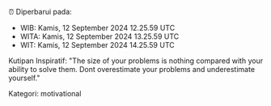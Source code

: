 ⏰ Diperbarui pada:
- WIB: Kamis, 12 September 2024 12.25.59 UTC
- WITA: Kamis, 12 September 2024 13.25.59 UTC
- WIT: Kamis, 12 September 2024 14.25.59 UTC

Kutipan Inspiratif:
"The size of your problems is nothing compared with your ability to solve them. Dont overestimate your problems and underestimate yourself."


Kategori: motivational

